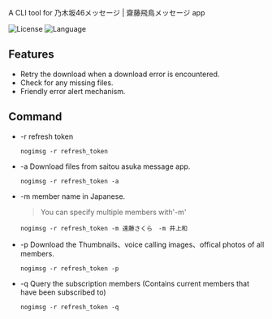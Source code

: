 
A CLI tool for 乃木坂46メッセージ | 齋藤飛鳥メッセージ app

![License](https://img.shields.io/badge/license-MIT-yellow)
![Language](https://img.shields.io/badge/language-python-brightgreen)

## Features
- Retry the download when a download error is encountered.
- Check for any missing files.
- Friendly error alert mechanism.

## Command
- -r refresh token 
  ```
  nogimsg -r refresh_token 
  ```
- -a Download files from saitou asuka message app.
  ```
  nogimsg -r refresh_token -a
  ```
- -m member name in Japanese.
  > You can specify multiple members with'-m'
  ```
  nogimsg -r refresh_token -m 遠藤さくら　-m 井上和 
  ```
- -p Download the Thumbnails、voice calling images、offical photos of all members.
  ```
  nogimsg -r refresh_token -p
  ```
- -q Query the subscription members (Contains current members that have been subscribed to)
  ```
  nogimsg -r refresh_token -q
  ```

